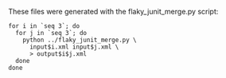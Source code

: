 These files were generated with the flaky_junit_merge.py script:

~~~
for i in `seq 3`; do
  for j in `seq 3`; do
    python ../flaky_junit_merge.py \
      input$i.xml input$j.xml \
      > output$i$j.xml
  done
done
~~~
